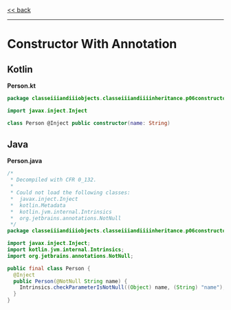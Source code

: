 
[<< back](https://github.com/tomasbjerre/yet-another-kotlin-vs-java-comparison)

-----------------------------

# Constructor With Annotation

## Kotlin

**Person.kt**

```kotlin
package classeiiiandiiiobjects.classeiiiandiiiinheritance.p06constructoriiiwithiiiannotation

import javax.inject.Inject

class Person @Inject public constructor(name: String)
```

## Java

**Person.java**

```java
/*
 * Decompiled with CFR 0_132.
 *
 * Could not load the following classes:
 *  javax.inject.Inject
 *  kotlin.Metadata
 *  kotlin.jvm.internal.Intrinsics
 *  org.jetbrains.annotations.NotNull
 */
package classeiiiandiiiobjects.classeiiiandiiiinheritance.p06constructoriiiwithiiiannotation;

import javax.inject.Inject;
import kotlin.jvm.internal.Intrinsics;
import org.jetbrains.annotations.NotNull;

public final class Person {
  @Inject
  public Person(@NotNull String name) {
    Intrinsics.checkParameterIsNotNull((Object) name, (String) "name");
  }
}

```
